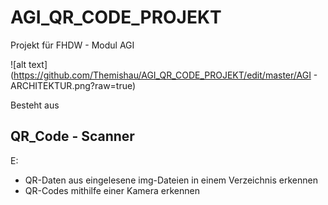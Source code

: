 # AGI_QR_CODE_PROJEKT
Projekt für FHDW - Modul AGI

![alt text](https://github.com/Themishau/AGI_QR_CODE_PROJEKT/edit/master/AGI - ARCHITEKTUR.png?raw=true)


Besteht aus 

## QR_Code - Scanner
E: 
- QR-Daten aus eingelesene img-Dateien in einem Verzeichnis erkennen
- QR-Codes mithilfe einer Kamera erkennen 

